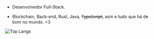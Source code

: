 - Desenvolvedor Full-Stack.

- Blockchain, Back-end, Rust, Java, T̶y̶p̶e̶S̶c̶r̶i̶p̶t̶, asm e tudo que há de bom no mundo. <3 

![Top Langs](https://github-readme-stats.vercel.app/api/top-langs/?username=grizante&hide_progress=true&theme=dark)
